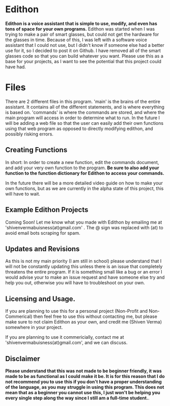 # Edithon
**Edithon is a voice assistant that is simple to use, modify, and even has tons of space for your own programs.** Edithon was started when I was trying to make a pair of smart glasses, but could not get the hardware for the glasses in time. Because of this, I was left with a software voice assistant that I could not use, but I didn't know if someone else had a better use for it, so I decided to post it on Github. I have removed all of the smart glasses code so that you can build whatever you want. Please use this as a base for your projects, as I want to see the potential that this project could have had.


# Files
There are 2 different files in this program. 'main' is the brains of the entire assistant. It contains all of the different statements, and is where everything is based on. 'commands' is where the commands are stored, and where the main program will access in order to determine what to run. In the future I will be adding a web file so that the user can easily add their own functions using that web program as opposed to directly modifying edithon, and possibly risking errors.
## Creating Functions
In short:
In order to create a new function, edit the commands document, and add your very own function to the program. **Be sure to also add your function to the function dictionary for Edithon to access your commands.**

In the future there will be a more detailed video guide on how to make your own functions, but as we are currently in the alpha state of this project, this will have to wait.
## Example Edithon Projects

Coming Soon! Let me know what you made with Edithon by emailing me at 'shivenvermabuisness(at)gmail.com' . The @ sign was replaced with (at) to avoid email bots scraping for spam.



## Updates and Revisions

As this is not my main priority (I am still in school) please understand that I will not be constantly updating this unless there is an issue that completely threatens the entire program. If it is something small like a bug or an error I would advise your to make an issue request and have someone else try and help you out, otherwise you will have to troubleshoot on your own. 

## Licensing and Usage.

If you are planning to use this for a personal project (Non-Profit and Non-Commerical) then feel free to use this without contacting me, but please make sure to not claim Edithon as your own, and credit me (Shiven Verma) somewhere in your project. 

If you are planning to use it commericially, contact me at 'shivenvermabuisness(at)gmail.com', and we can discuss.
## Disclaimer

**Please understand that this was not made to be beginner friendly, it was made to be as functional as I could make it be. It is for this reason that I do not recommend you to use this if you don't have a proper understanding of the language, as you may struggle in using this program. This does not mean that as a beginner you cannot use this, I just won't be helping you every single step along the way since I still am a full-time student.**.

